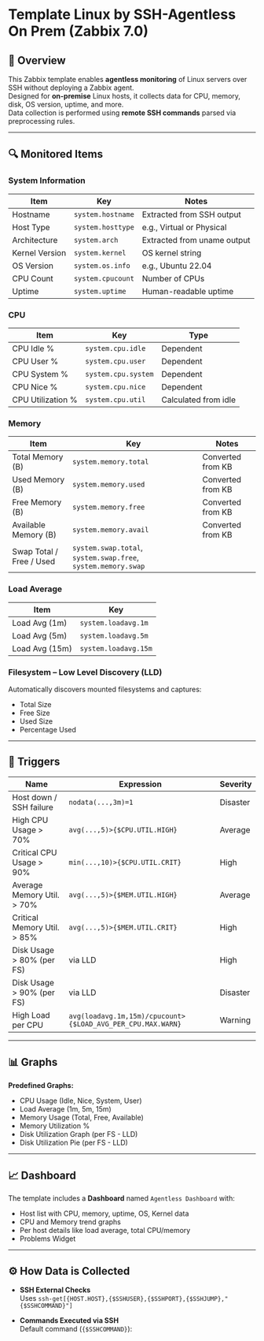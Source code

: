 # Template Linux by SSH-Agentless On Prem (Zabbix 7.0)

## 📌 Overview
This Zabbix template enables **agentless monitoring** of Linux servers over SSH without deploying a Zabbix agent.  
Designed for **on-premise** Linux hosts, it collects data for CPU, memory, disk, OS version, uptime, and more.  
Data collection is performed using **remote SSH commands** parsed via preprocessing rules.

---

## 🔍 Monitored Items

### **System Information**
| Item | Key | Notes |
|------|-----|-------|
| Hostname | `system.hostname` | Extracted from SSH output |
| Host Type | `system.hosttype` | e.g., Virtual or Physical |
| Architecture | `system.arch` | Extracted from uname output |
| Kernel Version | `system.kernel` | OS kernel string |
| OS Version | `system.os.info` | e.g., Ubuntu 22.04 |
| CPU Count | `system.cpucount` | Number of CPUs |
| Uptime | `system.uptime` | Human-readable uptime |

### **CPU**
| Item | Key | Type |
|------|-----|------|
| CPU Idle % | `system.cpu.idle` | Dependent |
| CPU User % | `system.cpu.user` | Dependent |
| CPU System % | `system.cpu.system` | Dependent |
| CPU Nice % | `system.cpu.nice` | Dependent |
| CPU Utilization % | `system.cpu.util` | Calculated from idle |

### **Memory**
| Item | Key | Notes |
|------|-----|-------|
| Total Memory (B) | `system.memory.total` | Converted from KB |
| Used Memory (B) | `system.memory.used` | Converted from KB |
| Free Memory (B) | `system.memory.free` | Converted from KB |
| Available Memory (B) | `system.memory.avail` | Converted from KB |
| Swap Total / Free / Used | `system.swap.total`, `system.swap.free`, `system.memory.swap` | |

### **Load Average**
| Item | Key |
|------|-----|
| Load Avg (1m) | `system.loadavg.1m` |
| Load Avg (5m) | `system.loadavg.5m` |
| Load Avg (15m) | `system.loadavg.15m` |

### **Filesystem – Low Level Discovery (LLD)**
Automatically discovers mounted filesystems and captures:
- Total Size
- Free Size
- Used Size
- Percentage Used

---

## 🚨 Triggers

| Name | Expression | Severity |
|------|------------|----------|
| Host down / SSH failure | `nodata(...,3m)=1` | Disaster |
| High CPU Usage > 70% | `avg(...,5)>{$CPU.UTIL.HIGH}` | Average |
| Critical CPU Usage > 90% | `min(...,10)>{$CPU.UTIL.CRIT}` | High |
| Average Memory Util. > 70% | `avg(...,5)>{$MEM.UTIL.HIGH}` | Average |
| Critical Memory Util. > 85% | `avg(...,5)>{$MEM.UTIL.CRIT}` | High |
| Disk Usage > 80% (per FS) | via LLD | High |
| Disk Usage > 90% (per FS) | via LLD | Disaster |
| High Load per CPU | `avg(loadavg.1m,15m)/cpucount>{$LOAD_AVG_PER_CPU.MAX.WARN}` | Warning |

---

## 📊 Graphs

**Predefined Graphs:**
- CPU Usage (Idle, Nice, System, User)
- Load Average (1m, 5m, 15m)
- Memory Usage (Total, Free, Available)
- Memory Utilization %
- Disk Utilization Graph (per FS - LLD)
- Disk Utilization Pie (per FS - LLD)

---

## 📈 Dashboard

The template includes a **Dashboard** named `Agentless Dashboard` with:
- Host list with CPU, memory, uptime, OS, Kernel data
- CPU and Memory trend graphs
- Per host details like load average, total CPU/memory
- Problems Widget

---

## ⚙ How Data is Collected

- **SSH External Checks**  
  Uses `ssh-get[{HOST.HOST},{$SSHUSER},{$SSHPORT},{$SSHJUMP},"{$SSHCOMMAND}"]`
  
- **Commands Executed via SSH**  
  Default command (`{$SSHCOMMAND}`):  
